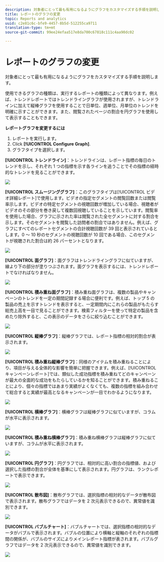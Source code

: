 ```yaml
---
description: 対象者にとって最も有用になるようにグラフをカスタマイズする手順を説明します。
title: レポートのグラフの変更
topic: Reports and analytics
uuid: c2e81c6c-bfe9-4457-8b5d-512255ca9711
translation-type: tm+mt
source-git-commit: 99ee24efaa517e8da700c67818c111c4aa90dc02

---
```



# レポートのグラフの変更

対象者にとって最も有用になるようにグラフをカスタマイズする手順を説明します。

使用できるグラフの種類は、実行するレポートの種類によって異なります。例えば、トレンドレポートではトレンドライングラフが使用されますが、トレンドラインに加えて縦棒グラフを使用することで日単位、週単位、月単位のトレンドを明確に示すことができます。また、閲覧されたページの割合を円グラフを使用して表示することもできます。

**レポートグラフを変更するには**

1. レポートを実行します。
1. Click **[!UICONTROL Configure Graph]**.
1.  グラフタイプを選択します。

   **[!UICONTROL トレンドライン]**：トレンドラインは、レポート指標の毎日のトレンドを示し、それぞれ 1 つの指標を示す各ラインを追うことでその指標の経時的なトレンドを見ることができます。

   ![](assets/graph_trend_line.png)

   **[!UICONTROL スムージンググラフ]**：このグラフタイプは[!UICONTROL ビデオ詳細レポート]で使用します。ビデオの指定セグメントの閲覧回数または閲覧率示します。ビデオの特定セグメントの視聴回数が増加している場合、視聴者がビデオのその部分を巻き戻して複数回視聴していることを示しています。閲覧率を使用した場合、グラフに示された率は閲覧された全セグメントに対する割合を示します。そのセグメントを閲覧した訪問者の割合ではありません。例えば、グラフにすべてのレポートセグメントの合計視聴回数が 39 回と表示されているとします。0 ～ 10 秒のセグメントの視聴回数が 10 回である場合、このセグメントが視聴された割合は約 26 パーセントとなります。

   ![](assets/graph_smooth_line.png)

   **[!UICONTROL 面グラフ]**：面グラフはトレンドライングラフに似ていますが、線より下の部分が塗りつぶされます。面グラフを表示するには、トレンドレポートでなければなりません。

   ![](assets/graph_area.png)

   **[!UICONTROL 積み重ね面グラフ]**：積み重ね面グラフは、複数の製品やキャンペーンのトレンドを一定の期間記録する場合に便利です。例えば、トップ 5 の製品の売上を示すトレンドを表示すると、一定期間内にこれらの製品がもたらす総売上高を一目で見ることができます。検索フィルターを使って特定の製品を含めたり除外すると、この表示のデータをさらに絞り込むことができます。

   ![](assets/graph_stacked_area.png)

   **[!UICONTROL 縦棒グラフ]**：縦棒グラフでは、レポート指標の相対的割合が表示されます。

   ![](assets/graph_vertical_bars.png)

   **[!UICONTROL 積み重ね縦棒グラフ]**：同様のアイテムを積み重ねることにより、項目が与える全体的な影響を簡単に把握できます。例えば、[!UICONTROL キャンペーンレポート]では、類似した成功指標を積み重ねてどのキャンペーンが最大の全面的な成功をもたらしているかを知ることができます。積み重ねることにより、個々の指標ではあまり実績がよくなくても、複数の指標を組み合わせて総合すると実績が最高となるキャンペーンが一目でわかるようになります。

   ![](assets/graph_stacked_vertical.png)

   **[!UICONTROL 横棒グラフ]**：横棒グラフは縦棒グラフに似ていますが、コラムが水平に表示されます。

   ![](assets/graph_horizontal_bar.png)

   **[!UICONTROL 積み重ね横棒グラフ]**：積み重ね横棒グラフは縦棒グラフに似ていますが、コラムが水平に表示されます。

   ![](assets/graph_stacked_horizontal.png)

   **[!UICONTROL 円グラフ]**：円グラフでは、相対的に高い割合の指標値、および選択した指標の割合が全体を基準にして表示されます。円グラフは、ランクレポートで表示できます。

   ![](assets/graph_pie.png)

   **[!UICONTROL 散布図]**：散布グラフでは、選択指標の相対的なデータが散布図で表示されます。散布グラフではデータを 2 次元表示できるので、異常値を識別できます。

   ![](assets/graph_scatter.png)

   **[!UICONTROL バブルチャート]**：バブルチャートでは、選択指標の相対的なデータがバブルで表示されます。バブルの位置により横軸と縦軸のそれぞれの指標間の関係が、バブルのサイズによりメインレポート指標が表されます。バブルグラフではデータを 2 次元表示できるので、異常値を識別できます。

   ![](assets/graph_bubble.png)

